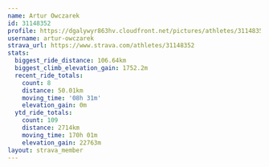 ```yaml
---
name: Artur Owczarek
id: 31148352
profile: https://dgalywyr863hv.cloudfront.net/pictures/athletes/31148352/15906846/1/large.jpg
username: artur-owczarek
strava_url: https://www.strava.com/athletes/31148352
stats:
  biggest_ride_distance: 106.64km
  biggest_climb_elevation_gain: 1752.2m
  recent_ride_totals:
    count: 8
    distance: 50.01km
    moving_time: '08h 31m'
    elevation_gain: 0m
  ytd_ride_totals:
    count: 109
    distance: 2714km
    moving_time: 170h 01m
    elevation_gain: 22763m
layout: strava_member
--- 
```

